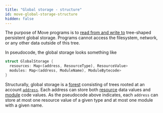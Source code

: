 ```yaml
---
title: "Global storage - structure"
id: move-global-storage-structure
hidden: false
---
```

The purpose of Move programs is to [read from and write to](doc:move-global-storage-operators) tree-shaped persistent global storage. Programs cannot access the filesystem, network, or any other data outside of this tree.

In pseudocode, the global storage looks something like

```rust
struct GlobalStorage {
  resources: Map<(address, ResourceType), ResourceValue>
  modules: Map<(address, ModuleName), ModuleBytecode>
}
```

Structurally, global storage is a [forest](https://en.wikipedia.org/wiki/Tree_(graph_theory)) consisting of trees rooted at an account [`address`](doc:move-primitives-address). Each address can store both [resource](doc:move-basics-structs-and-resources) data values and [module](doc:move-modules-and-scripts) code values. As the pseudocode above indicates, each `address` can store at most one resource value of a given type and at most one module with a given name.